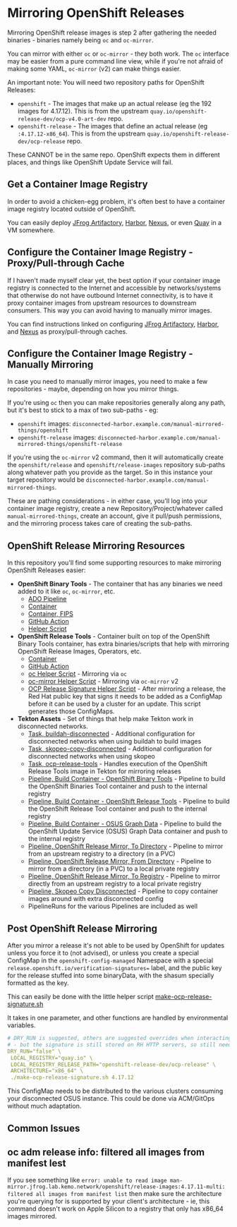 # Mirroring OpenShift Releases

Mirroring OpenShift release images is step 2 after gathering the needed binaries - binaries namely being `oc` and `oc-mirror`.

You can mirror with either `oc` or `oc-mirror` - they both work.  The `oc` interface may be easier from a pure command line view, while if you're not afraid of making some YAML, `oc-mirror` (v2) can make things easier.

An important note: You will need two repository paths for OpenShift Releases:

- `openshift` - The images that make up an actual release (eg the 192 images for 4.17.12).  This is from the upstream `quay.io/openshift-release-dev/ocp-v4.0-art-dev` repo.
- `openshift-release` - The images that define an actual release (eg `:4.17.12-x86_64`).  This is from the upstream `quay.io/openshift-release-dev/ocp-release` repo.

These CANNOT be in the same repo.  OpenShift expects them in different places, and things like OpenShift Update Service will fail.

## Get a Container Image Registry

In order to avoid a chicken-egg problem, it's often best to have a container image registry located outside of OpenShift.

You can easily deploy [JFrog Artifactory](../docs/deploy-jfrog-podman.md), [Harbor](../docs/deploy-harbor-podman-compose.md), [Nexus](https://vcojot.blogspot.com/2024/12/sonatype-nexus-and-openshift-are.html), or even [Quay](https://docs.redhat.com/en/documentation/red_hat_quay/3.14/html/proof_of_concept_-_deploying_red_hat_quay/index) in a VM somewhere.

## Configure the Container Image Registry - Proxy/Pull-through Cache

If I haven't made myself clear yet, the best option if your container image registry is connected to the Internet and accessible by networks/systems that otherwise do not have outbound Internet connectivity, is to have it proxy container images from upstream resources to downstream consumers.  This way you can avoid having to manually mirror images.

You can find instructions linked on configuring [JFrog Artifactory](../docs/pullthrough-proxy-cache-jfrog.md), [Harbor](../docs/pullthrough-proxy-cache-harbor.md), and [Nexus](https://vcojot.blogspot.com/2024/12/sonatype-nexus-and-openshift-are.html) as proxy/pull-through caches.

## Configure the Container Image Registry - Manually Mirroring

In case you need to manually mirror images, you need to make a few repositories - maybe, depending on how you mirror things.

If you're using `oc` then you can make repositories generally along any path, but it's best to stick to a max of two sub-paths - eg:

- `openshift` images: `disconnected-harbor.example.com/manual-mirrored-things/openshift`
- `openshift-release` images: `disconnected-harbor.example.com/manual-mirrored-things/openshift-release`

If you're using the `oc-mirror` v2 command, then it will automatically create the `openshift/release` and `openshift/release-images` repository sub-paths along whatever path you provide as the target.  So in this instance your target repository would be `disconnected-harbor.example.com/manual-mirrored-things`.

These are pathing considerations - in either case, you'll log into your container image registry, create a new Repository/Project/whatever called `manual-mirrored-things`, create an account, give it pull/push permissions, and the mirroring process takes care of creating the sub-paths.

## OpenShift Release Mirroring Resources

In this repository you'll find some supporting resources to make mirroring OpenShift Releases easier:

- **OpenShift Binary Tools** - The container that has any binaries we need added to it like `oc`, `oc-mirror`, etc.
  - [ADO Pipeline](../binaries/azure-pipelines.yml)
  - [Container](../binaries/Containerfile)
  - [Container, FIPS](../binaries/Containerfile.fips)
  - [GitHub Action](../.github/workflows/binaries-build-container.yml)
  - [Helper Script](../binaries/download-ocp-binaries.sh)
- **OpenShift Release Tools** - Container built on top of the OpenShift Binary Tools container, has extra binaries/scripts that help with mirroring OpenShift Release Images, Operators, etc.
  - [Container](../openshift-release/Containerfile)
  - [GitHub Action](../.github/workflows/openshift-release-tools-build-container.yml)
  - [oc Helper Script](../openshift-release/mirror-release.sh) - Mirroring via `oc`
  - [oc-mirror Helper Script](../openshift-release/oc-mirror.sh) - Mirroring via `oc-mirror` v2
  - [OCP Release Signature Helper Script](../openshift-release/make-ocp-release-signature.sh) - After mirroring a release, the Red Hat public key that signs it needs to be added as a ConfigMap before it can be used by a cluster for an update.  This script generates those ConfigMaps.
- **Tekton Assets** - Set of things that help make Tekton work in disconnected networks.
  - [Task, buildah-disconnected](../tekton/tasks/buildah-disconnected.yml) - Additional configuration for disconnected networks when using buildah to build images
  - [Task, skopeo-copy-disconnected](../tekton/tasks/skopeo-copy-disconnected.yml) - Additional configuration for disconnected networks when using skopeo
  - [Task, ocp-release-tools](../tekton/tasks/ocp-release-tools.yml) - Handles execution of the OpenShift Release Tools image in Tekton for mirroring releases
  - [Pipeline, Build Container - OpenShift Binary Tools](../tekton/pipelines/build-container-ocp-binary-tools.yml) - Pipeline to build the OpenShift Binaries Tool container and push to the internal registry
  - [Pipeline, Build Container - OpenShift Release Tools](../tekton/pipelines/build-container-ocp-release-tools.yml) - Pipeline to build the OpenShift Release Tool container and push to the internal registry
  - [Pipeline, Build Container - OSUS Graph Data](../tekton/pipelines/build-container-osus-graph-data.yml) - Pipeline to build the OpenShift Update Service (OSUS) Graph Data container and push to the internal registry
  - [Pipeline, OpenShift Release Mirror, To Directory](../tekton/pipelines/ocp-release-mirror-to-dir.yml) - Pipeline to mirror from an upstream registry to a directory (in a PVC)
  - [Pipeline, OpenShift Release Mirror, From Directory](../tekton/pipelines/ocp-release-mirror-from-dir.yml) - Pipeline to mirror from a directory (in a PVC) to a local private registry
  - [Pipeline, OpenShift Release Mirror, To Registry](../tekton/pipelines/ocp-release-mirror-to-registry.yml) - Pipeline to mirror directly from an upstream registry to a local private registry
  - [Pipeline, Skopeo Copy Disconnected](../tekton/pipelines/skopeo-copy-disconnected-single.yml) - Pipeline to copy container images around with extra disconnected config
  - PipelineRuns for the various Pipelines are included as well

## Post OpenShift Release Mirroring

After you mirror a release it's not able to be used by OpenShift for updates unless you force it to (not advised), or unless you create a special ConfigMap in the `openshift-config-managed` Namespace with a special `release.openshift.io/verification-signatures=` label, and the public key for the release stuffed into some binaryData, with the shasum specially formatted as the key.

This can easily be done with the little helper script [make-ocp-release-signature.sh](./make-ocp-release-signature.sh)

It takes in one parameter, and other functions are handled by environmental variables.

```yaml
# DRY_RUN is suggested, others are suggested overrides when interacting with a private registry
# - but the signature is still stored on RH HTTP servers, so still need to be connected so why not go through Quay.io
DRY_RUN="false" \
 LOCAL_REGISTRY="quay.io" \
 LOCAL_REGISTRY_RELEASE_PATH="openshift-release-dev/ocp-release" \
 ARCHITECTURE="x86_64" \
 ./make-ocp-release-signature.sh 4.17.12
```

This ConfigMap needs to be distributed to the various clusters consuming your disconnected OSUS instance.  This could be done via ACM/GitOps without much adaptation.

## Common Issues

## oc adm release info: filtered all images from manifest lest

If you see something like `error: unable to read image man-mirror.jfrog.lab.kemo.network/openshift/release-images:4.17.11-multi: filtered all images from manifest list` then make sure the architecture you're querying for is supported by your client's architecture - ie, this command doesn't work on Apple Silicon to a registry that only has x86_64 images mirrored.